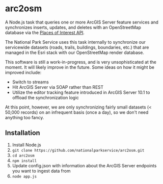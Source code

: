 # arc2osm

A Node.js task that queries one or more ArcGIS Server feature services and synchronizes inserts, updates, and deletes with an OpenStreetMap database via the [Places of Interest API](https://github.com/nationalparkservice/poi-api).

The National Park Service uses this task internally to synchronize our servicewide datasets (roads, trails, buildings, boundaries, etc.) that are managed in the Esri stack with our OpenStreetMap render database.

This software is still a work-in-progress, and is very unsophisticated at the moment. It will likely improve in the future. Some ideas on how it might be improved include:

- Switch to streams
- Hit ArcGIS Server via SOAP rather than REST
- Utilize the editor tracking feature introduced in ArcGIS Server 10.1 to offload the synchronization logic

At this point, however, we are only synchronizing fairly small datasets (< 50,000 records) on an infrequent basis (once a day), so we don't need anything too fancy.

## Installation

1. Install Node.js
2. `git clone https://github.com/nationalparkservice/arc2osm.git`
3. `cd arc2osm`
4. `npm install`
5. Update config.json with information about the ArcGIS Server endpoints you want to ingest data from
6. `node app.js`
